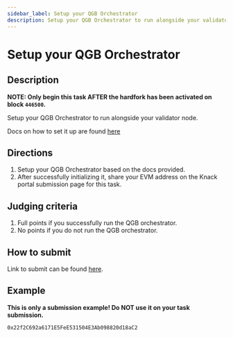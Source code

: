 ```yaml
---
sidebar_label: Setup your QGB Orchestrator
description: Setup your QGB Orchestrator to run alongside your validator node.
---
```


# Setup your QGB Orchestrator

## Description

**NOTE: Only begin this task AFTER the hardfork has been activated
on block `446500`.**

Setup your QGB Orchestrator to run alongside your validator node.

Docs on how to set it up are found [here](https://docs.celestia.org/nodes/qgb-orchestrator/#how-to-run)

## Directions

1. Setup your QGB Orchestrator based on the docs provided.
2. After successfully initializing it, share your EVM address
  on the Knack portal submission page for this task.

## Judging criteria

1. Full points if you successfully run the QGB orchestrator.
2. No points if you do not run the QGB orchestrator.

## How to submit

Link to submit can be found [here](https://celestia.knack.com/theblockspacerace#testnet-portal).

## Example

**This is only a submission example! Do NOT use it on your task submission.**

`0x22f2C692a6171E5FeE531504E3Ab098820d18aC2`
